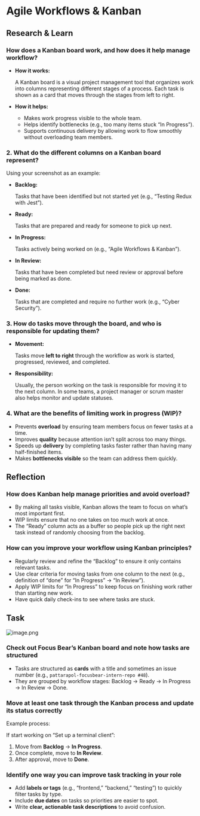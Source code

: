 # Agile Workflows & Kanban

## **Research & Learn**

### **How does a Kanban board work, and how does it help manage workflow?**

- **How it works:**

   A Kanban board is a visual project management tool that organizes work into columns representing different stages of a process. Each task is shown as a card that moves through the stages from left to right.

- **How it helps:**
   - Makes work progress visible to the whole team.
   - Helps identify bottlenecks (e.g., too many items stuck “In Progress”).
   - Supports continuous delivery by allowing work to flow smoothly without overloading team members.

### **2. What do the different columns on a Kanban board represent?**

Using your screenshot as an example:

- **Backlog:**

   Tasks that have been identified but not started yet (e.g., “Testing Redux with Jest”).

- **Ready:**

   Tasks that are prepared and ready for someone to pick up next.

- **In Progress:**

   Tasks actively being worked on (e.g., “Agile Workflows & Kanban”).

- **In Review:**

   Tasks that have been completed but need review or approval before being marked as done.

- **Done:**

   Tasks that are completed and require no further work (e.g., “Cyber Security”).

### **3. How do tasks move through the board, and who is responsible for updating them?**

- **Movement:**

   Tasks move **left to right** through the workflow as work is started, progressed, reviewed, and completed.

- **Responsibility:**

   Usually, the person working on the task is responsible for moving it to the next column. In some teams, a project manager or scrum master also helps monitor and update statuses.

### **4. What are the benefits of limiting work in progress (WIP)?**

- Prevents **overload** by ensuring team members focus on fewer tasks at a time.
- Improves **quality** because attention isn’t split across too many things.
- Speeds up **delivery** by completing tasks faster rather than having many half-finished items.
- Makes **bottlenecks visible** so the team can address them quickly.

## **Reflection**

### **How does Kanban help manage priorities and avoid overload?**

- By making all tasks visible, Kanban allows the team to focus on what’s most important first.
- WIP limits ensure that no one takes on too much work at once.
- The “Ready” column acts as a buffer so people pick up the right next task instead of randomly choosing from the backlog.

### **How can you improve your workflow using Kanban principles?**

- Regularly review and refine the “Backlog” to ensure it only contains relevant tasks.
- Use clear criteria for moving tasks from one column to the next (e.g., definition of “done” for “In Progress” → “In Review”).
- Apply WIP limits for “In Progress” to keep focus on finishing work rather than starting new work.
- Have quick daily check-ins to see where tasks are stuck.

## **Task**

![image.png](https://res.craft.do/user/full/b0568864-1035-5cda-b284-5e8b3cc35355/doc/9EB8B576-150B-4722-8A8B-C551A3340300/22eb545f-efd7-4775-a96c-456f1469a545)

### **Check out Focus Bear’s Kanban board and note how tasks are structured**

- Tasks are structured as **cards** with a title and sometimes an issue number (e.g., `pattarapol-focusbear-intern-repo #48`).
- They are grouped by workflow stages: Backlog → Ready → In Progress → In Review → Done.

### **Move at least one task through the Kanban process and update its status correctly**

Example process:

If start working on “Set up a terminal client”:

1. Move from **Backlog** → **In Progress**.
2. Once complete, move to **In Review**.
3. After approval, move to **Done**.

### **Identify one way you can improve task tracking in your role**

- Add **labels or tags** (e.g., “frontend,” “backend,” “testing”) to quickly filter tasks by type.
- Include **due dates** on tasks so priorities are easier to spot.
- Write **clear, actionable task descriptions** to avoid confusion.

